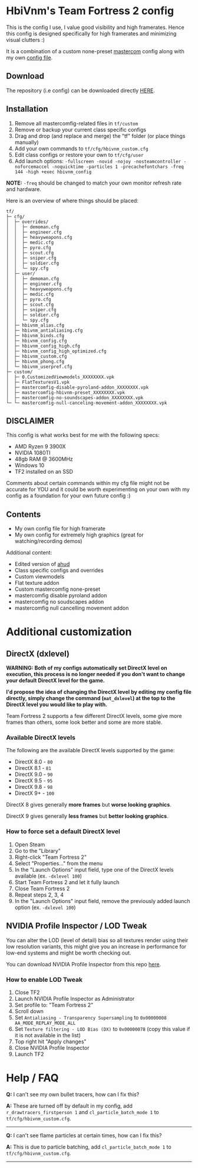 # HbiVnm's Team Fortress 2 config
This is the config I use, I value good visibility and high framerates. Hence this config is designed specifically for high framerates and minimizing visual clutters :)

It is a combination of a custom none-preset [mastercom](https://mastercomfig.com/) config along with my own [config file](https://github.com/hbivnm/hbivnm-tf2-config/blob/main/tf/cfg/hbivnm_config.cfg).

## Download
The repository (i.e config) can be downloaded directly [HERE](https://github.com/hbivnm/hbivnm-tf2-config/archive/refs/heads/main.zip).

## Installation
1. Remove all mastercomfig-related files in `tf/custom`
2. Remove or backup your current class specific configs
3. Drag and drop (and replace and merge) the "tf" folder (or place things manually)
4. Add your own commands to `tf/cfg/hbivnm_custom.cfg`
5. Edit class configs or restore your own to `tf/cfg/user`
6. Add launch options: `-fullscreen -novid -nojoy -nosteamcontroller -noforcemaccel -noquicktime -particles 1 -precachefontchars -freq 144 -high +exec hbivnm_config`

**NOTE:** `-freq` should be changed to match your own monitor refresh rate and hardware.

Here is an overview of where things should be placed:
```
tf/
├─ cfg/
│  ├─ overrides/
│  │  ├─ demoman.cfg
│  │  ├─ engineer.cfg
│  │  ├─ heavyweapons.cfg
│  │  ├─ medic.cfg
│  │  ├─ pyro.cfg
│  │  ├─ scout.cfg
│  │  ├─ sniper.cfg
│  │  ├─ soldier.cfg
│  │  └─ spy.cfg
│  ├─ user/
│  │  ├─ demoman.cfg
│  │  ├─ engineer.cfg
│  │  ├─ heavyweapons.cfg
│  │  ├─ medic.cfg
│  │  ├─ pyro.cfg
│  │  ├─ scout.cfg
│  │  ├─ sniper.cfg
│  │  ├─ soldier.cfg
│  │  └─ spy.cfg
│  ├─ hbivnm_alias.cfg
│  ├─ hbivnm_antialiasing.cfg
│  ├─ hbivnm_binds.cfg
│  ├─ hbivnm_config.cfg
│  ├─ hbivnm_config_high.cfg
│  ├─ hbivnm_config_high_optimized.cfg
│  ├─ hbivnm_custom.cfg
│  ├─ hbivnm_phong.cfg
│  └─ hbivnm_userpref.cfg
├─ custom/
│  ├─ 0.CustomizedViewmodels_XXXXXXXX.vpk
│  ├─ FlatTexturesV1.vpk
│  ├─ mastercomfig-disable-pyroland-addon_XXXXXXXX.vpk
│  ├─ mastercomfig-hbivnm-preset_XXXXXXXX.vpk
│  ├─ mastercomfig-no-soundscapes-addon_XXXXXXXX.vpk
└─ └─ mastercomfig-null-canceling-movement-addon_XXXXXXXX.vpk

```

## DISCLAIMER
This config is what works best for me with the following specs:
- AMD Ryzen 9 3900X
- NVIDIA 1080TI
- 48gb RAM @ 3600MHz
- Windows 10
- TF2 installed on an SSD

Comments about certain commands within my cfg file might not be accurate for YOU and it could be worth experimenting on your own with my config as a foundation for your own future config :)

## Contents
- My own config file for high framerate
- My own config for extremely high graphics (great for watching/recording demos)

Additional content:
- Edited version of [ahud](https://huds.tf/site/s-ahud)
- Class specific configs and overrides
- Custom viewmodels
- Flat texture addon
- Custom mastercomfig none-preset
- mastercomfig disable pyroland addon
- mastercomfig no soudscapes addon
- mastercomfig null cancelling movement addon

# Additional customization

## DirectX (dxlevel)
**WARNING: Both of my configs automatically set DirectX level on execution, this process is no longer needed if you don't want to change your default DirectX level for the game.**

**I'd propose the idea of changing the DirectX level by editing my config file directly, simply change the command (`mat_dxlevel`) at the top to the DirectX level you would like to play with.**

Team Fortress 2 supports a few different DirectX levels, some give more frames than others, some look better and some are more stable.

### Available DirectX levels
The following are the available DirectX levels supported by the game:

- DirectX 8.0 - `80`
- DirectX 8.1 - `81`
- DirectX 9.0 - `90` 
- DirectX 9.5 - `95` 
- DirectX 9.8 - `98` 
- DirectX 9+ - `100` 

DirectX 8 gives generally **more frames** but **worse looking graphics**.

DirectX 9 gives generally **less frames** but **better looking graphics**.

### How to force set a default DirectX level
1. Open Steam
2. Go to the "Library"
3. Right-click "Team Fortress 2"
4. Select "Properties..." from the menu
5. In the "Launch Options" input field, type one of the DirectX levels available (ex. `-dxlevel 100`)
6. Start Team Fortress 2 and let it fully launch
7. Close Team Fortress 2
8. Repeat steps 2, 3, 4
9. In the "Launch Options" input field, remove the previously added launch option (ex. `-dxlevel 100`)

## NVIDIA Profile Inspector / LOD Tweak
You can alter the LOD (level of detail) bias so all textures render using their low resolution variants, this might give you an increase in performance for low-end systems and might be worth checking out.

You can download NVIDIA Profile Inspector from this repo [here](https://github.com/hbivnm/hbivnm-tf2-config/raw/main/NVIDIA%20Profile%20Inspector/nvidiaProfileInspector.exe).

### How to enable LOD Tweak
1. Close TF2
2. Launch NVIDIA Profile Inspector as Administrator
3. Set profile to: "Team Fortress 2"
4. Scroll down
5. Set `Antialiasing - Transparency Supersampling` to `0x00000008 AA_MODE_REPLAY_MODE_ALL`
6. Set `Texture filtering - LOD Bias (DX)` to `0x00000078` (copy this value if it is not available in the list)
7. Top right hit "Apply changes"
8. Close NVIDIA Profile Inspector
9. Launch TF2

# Help / FAQ
**Q:** I can't see my own bullet tracers, how can I fix this?

**A:** These are turned off by default in my config, add `r_drawtracers_firstperson 1` and `cl_particle_batch_mode 1` to `tf/cfg/hbivnm_custom.cfg`.
***
**Q:** I can't see flame particles at certain times, how can I fix this?

**A:** This is due to particle batching, add `cl_particle_batch_mode 1` to `tf/cfg/hbivnm_custom.cfg`.
***
